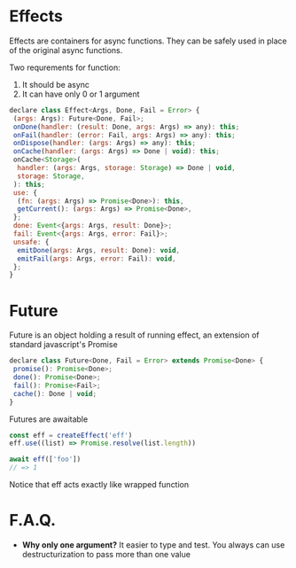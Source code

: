 # Effects

Effects are containers for async functions. They can be safely used in place of the original async functions.

Two requrements for function:
1) It should be async
2) It can have only 0 or 1 argument

```js
declare class Effect<Args, Done, Fail = Error> {
 (args: Args): Future<Done, Fail>;
 onDone(handler: (result: Done, args: Args) => any): this;
 onFail(handler: (error: Fail, args: Args) => any): this;
 onDispose(handler: (args: Args) => any): this;
 onCache(handler: (args: Args) => Done | void): this;
 onCache<Storage>(
  handler: (args: Args, storage: Storage) => Done | void,
  storage: Storage,
 ): this;
 use: {
  (fn: (args: Args) => Promise<Done>): this,
  getCurrent(): (args: Args) => Promise<Done>,
 };
 done: Event<{args: Args, result: Done}>;
 fail: Event<{args: Args, error: Fail}>;
 unsafe: {
  emitDone(args: Args, result: Done): void,
  emitFail(args: Args, error: Fail): void,
 };
}
```

# Future

Future is an object holding a result of running effect, an extension of standard javascript's Promise

```js
declare class Future<Done, Fail = Error> extends Promise<Done> {
 promise(): Promise<Done>;
 done(): Promise<Done>;
 fail(): Promise<Fail>;
 cache(): Done | void;
}
```
Futures are awaitable

```js
const eff = createEffect('eff')
eff.use((list) => Promise.resolve(list.length))

await eff(['foo'])
// => 1
```
Notice that eff acts exactly like wrapped function

# F.A.Q.
- **Why only one argument?**
It easier to type and test. You always can use destructurization to pass more than one value
